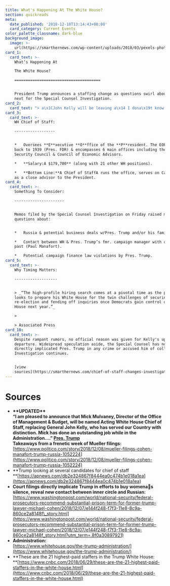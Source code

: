 ```yaml
---
title: What's Happening At The White House?
section: quickreads
meta:
  date_published: '2018-12-10T13:14:43+00:00'
  card_category: Current Events
color_palette_classname: dark-blue
background_image:
  image: >-
    url(https://smarthernews.com/wp-content/uploads/2018/03/pexels-photo-129112-360x360.jpeg)
card_1:
  card_text: >-
    What’s Happening At  

    The White House?

    ======================================


    President Trump announces a staffing change as questions swirl about what’s
    next for the Special Counsel Investigation.
card_2:
  card_text: "> a\x1CJohn Kelly will be leaving a\x14 I dona\x19t know if I can say a\x18retiring.a\x19 But, hea\x19s a great guy.”\n> \n> Pres. Trump speaking to the press about Chief of Staff John Kelly's departure. The fmr. Marine 4-star general, started w/the administration as Sec. of Homeland Security & became Chief of Staff in July 2017. Kellya\x19s son was killed in Afghanistan. During a notable moment of his tenure, he described what happens when a solider dies at war."
card_3:
  card_text: >-
    WH Chief of Staff:

    ------------------


    *   Oversees **E**xecutive **O**ffice of the **P**resident. The EOP dates
    back to 1939 (Pres. FDR) & encompasses 6 main offices including the National
    Security Council & Council of Economic Advisors.

    *   **Salary:A $179,700** (along with 21 other WH positions).

    *   **Bottom Line:**A Chief of StaffA runs the office, serves on Cabinet &
    as a close advisor to the President.
card_4:
  card_text: >-
    Something To Consider:

    ----------------------


    Memos filed by the Special Counsel Investigation on Friday raised more
    questions about:


    *   Russia & potential business deals w/Pres. Trump and/or his family.

    *   Contact between WH & Pres. Trump’s fmr. campaign manager with criminal
    past (Paul Manafort).

    *   Potential campaign finance law violations by Pres. Trump.
card_5:
  card_text: >-
    Why Timing Matters:

    -------------------


    > _“The high-profile hiring search comes at a pivotal time as the president
    looks to prepare his White House for the twin challenges of securing his
    re-election and fending off inquiries once Democrats gain control of the
    House next year.”_

    > 

    > Associated Press
card_10:
  card_text: >-
    Despite rampant rumors, no official reason was given for Kelly's upcoming
    departure. Widespread speculation aside, the Special Counsel has not
    directly implicated Pres. Trump in any crime or accused him of collusion.
    Investigation continues.


    [view
    sources](https://smarthernews.com/chief-of-staff-changes-investigations-what-to-know/)
---
```

Sources
=======

*   **\*\*UPDATED\*\*  
    “I am pleased to announce that Mick Mulvaney, Director of the Office of Management & Budget, will be named Acting White House Chief of Staff, replacing General John Kelly, who has served our Country with distinction. Mick has done an outstanding job while in the Administration….” [Pres. Trump](https://twitter.com/realDonaldTrump/status/1073703744766922754)  
    Takeaways from a frenetic week of Mueller filings:**  
    [https://www.politico.com/story/2018/12/08/mueller-filings-cohen-manafort-trump-russia-1052224](https://www.politico.com/story/2018/12/08/mueller-filings-cohen-manafort-trump-russia-1052224)
*   **Trump looking at several candidates for chief of staff  
    **[https://apnews.com/db2e324867f8444ea0c474b1e018a1ea](https://apnews.com/db2e324867f8444ea0c474b1e018a1ea)
*   **Court filings directly implicate Trump in efforts to buy womenas silence, reveal new contact between inner circle and Russian:**  
    [https://www.washingtonpost.com/world/national-security/federal-prosecutors-recommend-substantial-prison-term-for-former-trump-lawyer-michael-cohen/2018/12/07/e144f248-f7f3-11e8-8c9a-860ce2a8148f\_story.html](https://www.washingtonpost.com/world/national-security/federal-prosecutors-recommend-substantial-prison-term-for-former-trump-lawyer-michael-cohen/2018/12/07/e144f248-f7f3-11e8-8c9a-860ce2a8148f_story.html?utm_term=.8f0a30897921)
*   **Administration:**  
    [https://www.whitehouse.gov/the-trump-administration/](https://www.whitehouse.gov/the-trump-administration/)
*   **These are the 21 highest-paid staffers in the Trump White House:  
    **[https://www.cnbc.com/2018/06/29/these-are-the-21-highest-paid-staffers-in-the-white-house.html](https://www.cnbc.com/2018/06/29/these-are-the-21-highest-paid-staffers-in-the-white-house.html)